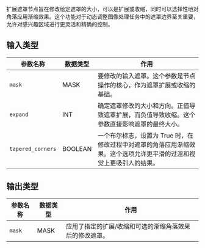 扩展遮罩节点旨在修改给定遮罩的大小，可以是扩展或收缩，同时可以选择性地对角落应用渐缩效果。这个功能对于动态调整图像处理任务中的遮罩边界至关重要，允许对感兴趣区域进行更灵活和精确的控制。

## 输入类型

| 参数名称 | 数据类型 | 作用 |
| --- | --- | --- |
| `mask` | MASK | 要修改的输入遮罩。这个参数是节点操作的核心，作为遮罩扩展或收缩的基础。 |
| `expand` | INT | 确定遮罩修改的大小和方向。正值导致遮罩扩展，而负值导致收缩。这个参数直接影响遮罩的最终大小。 |
| `tapered_corners` | BOOLEAN | 一个布尔标志，设置为 True 时，在修改过程中对遮罩的角落应用渐缩效果。这个选项允许更平滑的过渡和视觉上更吸引人的结果。 |

## 输出类型

| 参数名称 | 数据类型 | 作用 |
| --- | --- | --- |
| `mask` | MASK | 应用了指定的扩展/收缩和可选的渐缩角落效果后的修改遮罩。 |